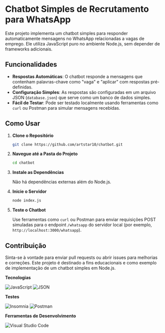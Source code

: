 # Chatbot Simples de Recrutamento para WhatsApp

Este projeto implementa um chatbot simples para responder automaticamente mensagens no WhatsApp relacionadas a vagas de emprego. Ele utiliza JavaScript puro no ambiente Node.js, sem depender de frameworks adicionais.

## Funcionalidades

- **Respostas Automáticas**: O chatbot responde a mensagens que contenham palavras-chave como "vaga" e "aplicar" com respostas pré-definidas.
- **Configuração Simples**: As respostas são configuradas em um arquivo JSON (`database.json`) que serve como um banco de dados simples.
- **Fácil de Testar**: Pode ser testado localmente usando ferramentas como `curl` ou Postman para simular mensagens recebidas.

## Como Usar

1. **Clone o Repositório**

   ```bash
   git clone https://github.com/artstar10/chatbot.git
   ```

2. **Navegue até a Pasta do Projeto**

   ```bash
   cd chatbot
   ```

3. **Instale as Dependências**

   Não há dependências externas além do Node.js.

4. **Inicie o Servidor**

   ```bash
   node index.js
   ```

5. **Teste o Chatbot**

   Use ferramentas como `curl` ou Postman para enviar requisições POST simuladas para o endpoint `/whatsapp` do servidor local (por exemplo, `http://localhost:3000/whatsapp`).

## Contribuição

Sinta-se à vontade para enviar pull requests ou abrir issues para melhorias e correções. Este projeto é destinado a fins educacionais e como exemplo de implementação de um chatbot simples em Node.js.

**Tecnologias**

![JavaScript](https://img.shields.io/badge/-JavaScript-333333?style=flat&logo=javascript)
![JSON](https://img.shields.io/badge/-JSON-333333?style=flat&logo=json)

**Testes**

![Insomnia](https://img.shields.io/badge/-Insomnia-333333?style=flat&logo=insomnia)
![Postman](https://img.shields.io/badge/-Postman-333333?style=flat&logo=postman)

**Ferramentas de Desenvolvimento**

![Visual Studio Code](https://img.shields.io/badge/-Visual%20Studio%20Code-333333?style=flat&logo=visual-studio-code&logoColor=007ACC)
<br/>

<!-- <a href="https://github.com/artstar10">
  <img height="180em" src="https://github-readme-stats.vercel.app/api?username=artstar10&theme=dracula&show_icons=true" alt="GitHub Stats"/>
</a> -->

<br/>
